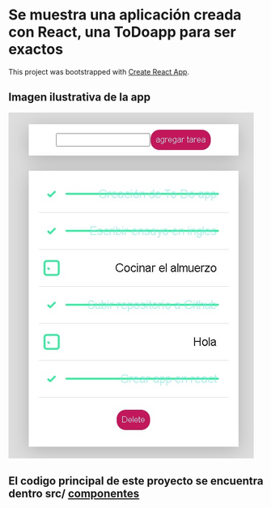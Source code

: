 # Se muestra una aplicación creada con React, una ToDoapp para ser exactos

This project was bootstrapped with [Create React App](https://github.com/facebook/create-react-app).
## Imagen ilustrativa de la app
![Imagen ilustrativa de la app](https://github.com/Kerizr/React-todoapp/blob/main/TODO.jpg)

## El codigo principal de este proyecto se encuentra dentro src/ [componentes](https://github.com/Kerizr/React-todoapp/tree/main/src/componets)

